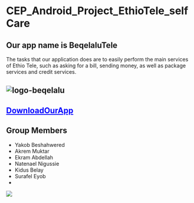 # CEP_Android_Project_EthioTele_selfCare
## Our app name is BeqelaluTele
The tasks that our application does are to easily perform the main services of Ethio Tele, such as asking for a bill, sending money, as well as package services and credit services.
## ![logo-beqelalu](https://user-images.githubusercontent.com/87162921/197264782-021b2763-5bf6-4d4a-ab58-61d2de3fc88a.png)
## <a href="https://drive.google.com/file/d/194S2ZpVD7ydw2FgsOSWfM9fLVx4chBHw/view?usp=sharing" style="color: blue;">DownloadOurApp</a>
## Group Members
 <ul type="disc">
 <li>Yakob Beshahwered</li>
 <li> Akrem Muktar</li>
 <li>Ekram Abdellah</li>
 <li>Natenael Nigussie</li>
 <li>Kidus Belay</li>
 <li>Surafel Eyob<li>
 </ul>
<img src="https://github.com/yakobbeshah/CEP_Android_Project_EthioTele_selfCare/tree/master/image/img1"/>

